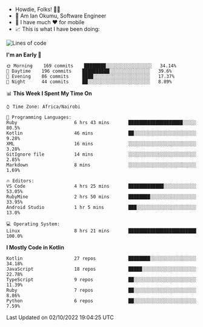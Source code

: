 
* Howdie, Folks! 👋🤓
* 🤪 Am Ian Okumu, Software Engineer
* 📱 I have much ❤️ for mobile
* 📈 This is what I have been doing:
  
<!-- <a href="https://otsembo.github.io/OtsemboPortfolio/" style="margin-right:.5%; margin-top=.5%;">
  <img align="center" src="https://github-readme-stats.vercel.app/api/top-langs/?username=otsembo&layout=compact" />
</a> -->

<!--START_SECTION:waka-->
![Lines of code](https://img.shields.io/badge/From%20Hello%20World%20I%27ve%20Written-777%20Thousand%20lines%20of%20code-blue)

**I'm an Early 🐤** 

```text
🌞 Morning    169 commits    ████████░░░░░░░░░░░░░░░░░   34.14% 
🌆 Daytime    196 commits    ██████████░░░░░░░░░░░░░░░   39.6% 
🌃 Evening    86 commits     ████░░░░░░░░░░░░░░░░░░░░░   17.37% 
🌙 Night      44 commits     ██░░░░░░░░░░░░░░░░░░░░░░░   8.89%

```


📊 **This Week I Spent My Time On** 

```text
⌚︎ Time Zone: Africa/Nairobi

💬 Programming Languages: 
Ruby                     6 hrs 43 mins       ████████████████████░░░░░   80.5% 
Kotlin                   46 mins             ██░░░░░░░░░░░░░░░░░░░░░░░   9.28% 
XML                      16 mins             ░░░░░░░░░░░░░░░░░░░░░░░░░   3.28% 
GitIgnore file           14 mins             ░░░░░░░░░░░░░░░░░░░░░░░░░   2.85% 
Markdown                 8 mins              ░░░░░░░░░░░░░░░░░░░░░░░░░   1.69%

🔥 Editors: 
VS Code                  4 hrs 25 mins       █████████████░░░░░░░░░░░░   53.05% 
RubyMine                 2 hrs 50 mins       ████████░░░░░░░░░░░░░░░░░   33.95% 
Android Studio           1 hr 5 mins         ███░░░░░░░░░░░░░░░░░░░░░░   13.0%

💻 Operating System: 
Linux                    8 hrs 21 mins       █████████████████████████   100.0%

```

**I Mostly Code in Kotlin** 

```text
Kotlin                   27 repos            ████████░░░░░░░░░░░░░░░░░   34.18% 
JavaScript               18 repos            █████░░░░░░░░░░░░░░░░░░░░   22.78% 
TypeScript               9 repos             ██░░░░░░░░░░░░░░░░░░░░░░░   11.39% 
Ruby                     7 repos             ██░░░░░░░░░░░░░░░░░░░░░░░   8.86% 
Python                   6 repos             ██░░░░░░░░░░░░░░░░░░░░░░░   7.59%

```



 Last Updated on 02/10/2022 19:04:25 UTC
<!--END_SECTION:waka-->

<br />
<br />
<br />
<br />
<br />
  
  </div>
<!---
otsembo/otsembo is a ✨ special ✨ repository because its `README.md` (this file) appears on your GitHub profile.
You can click the Preview link to take a look at your changes.
--->
